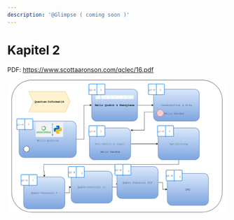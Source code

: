 ```yaml
---
description: '@Glimpse ( coming soon )'
---
```


# Kapitel 2

PDF: https://www.scottaaronson.com/qclec/16.pdf

![](<../../../.gitbook/assets/grafik (52).png>)
